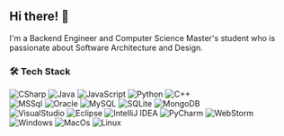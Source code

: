 ## Hi there! 👋
I'm a Backend Engineer and Computer Science Master's student who is passionate about Software Architecture and Design.

### 🛠 Tech Stack
![CSharp](https://img.shields.io/static/v1?message=C%23&logo=c-sharp&labelColor=5c5c5c&color=blue&logoColor=white&label=%20)
![Java](https://img.shields.io/static/v1?message=Java&logo=java&labelColor=5c5c5c&color=blue&logoColor=white&label=%20)
![JavaScript](https://img.shields.io/static/v1?message=JavaScript&logo=javascript&labelColor=5c5c5c&color=blue&logoColor=white&label=%20)
![Python](https://img.shields.io/static/v1?message=Python&logo=python&labelColor=5c5c5c&color=blue&logoColor=white&label=%20)
![C++](https://img.shields.io/static/v1?message=C%2B%2B&logo=C%2B%2B&labelColor=5c5c5c&color=blue&logoColor=white&label=%20)\
![MSSql](https://img.shields.io/static/v1?message=MSSQL&logo=microsoft-sql-server&labelColor=5c5c5c&color=yellow&logoColor=white&label=%20)
![Oracle](https://img.shields.io/static/v1?message=Oracle&logo=oracle&labelColor=5c5c5c&color=yellow&logoColor=white&label=%20)
![MySQL](https://img.shields.io/static/v1?message=MySQL&logo=mysql&labelColor=5c5c5c&color=yellow&logoColor=white&label=%20)
![SQLite](https://img.shields.io/static/v1?message=SQLite&logo=sqlite&labelColor=5c5c5c&color=yellow&logoColor=white&label=%20)
![MongoDB](https://img.shields.io/static/v1?message=MongeDB&logo=mongodb&labelColor=5c5c5c&color=yellow&logoColor=white&label=%20)\
![VisualStudio](https://img.shields.io/static/v1?message=Visual%20Studio&logo=visual-studio&labelColor=5c5c5c&color=brightgreen&logoColor=white&label=%20)
![Eclipse](https://img.shields.io/static/v1?message=Eclipse&logo=Eclipse%20IDE&labelColor=5c5c5c&color=brightgreen&logoColor=white&label=%20)
![IntelliJ IDEA](https://img.shields.io/static/v1?message=IntelliJ%20IDEA&logo=IntelliJ%20IDEA&labelColor=5c5c5c&color=brightgreen&logoColor=white&label=%20)
![PyCharm](https://img.shields.io/static/v1?message=PyCharm&logo=PyCharm&labelColor=5c5c5c&color=brightgreen&logoColor=white&label=%20)
![WebStorm](https://img.shields.io/static/v1?message=WebStorm&logo=WebStorm&labelColor=5c5c5c&color=brightgreen&logoColor=white&label=%20)\
![Windows](https://img.shields.io/static/v1?message=Windows&logo=windows&labelColor=5c5c5c&color=red&logoColor=white&label=%20)
![MacOs](https://img.shields.io/static/v1?message=MacOS&logo=apple&labelColor=5c5c5c&color=red&logoColor=white&label=%20)
![Linux](https://img.shields.io/static/v1?message=Linux&logo=linux&labelColor=5c5c5c&color=red&logoColor=white&label=%20) 


<!--
**alex-shmukler/alex-shmukler** is a ✨ _special_ ✨ repository because its `README.md` (this file) appears on your GitHub profile.

### 💻 About Me


Here are some ideas to get you started:

- 🔭 I’m currently working on ...
- 🌱 I’m currently learning ...
- 👯 I’m looking to collaborate on ...
- 🤔 I’m looking for help with ...
- 💬 Ask me about ...
- 📫 How to reach me: ...
- 😄 Pronouns: ...
- ⚡ Fun fact: ...
-->


